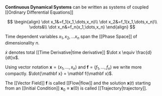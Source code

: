 **Continuous Dynamical Systems** can be written as systems of coupled [[Ordinary Differential Equations]]

$$
\begin{align}
\dot x_1&=f_1(x_1,\dots,x_n)\\
\dot x_2&=f_1(x_1,\dots,x_n)\\
\vdots&\\
\dot x_n&=f_n(x_1,\dots,x_n)
\end{align}
$$

Time dependent variables $x_1,x_2,\dots x_n$ span the [[Phase Space]] of dimensionality $n$.

$\dot x$ denotes total [[Time Derivative|time derivative]] $\dot x \equiv \frac{d}{dt}x$.

Using vector notation $\mathbf x=(x_1,\dots,x_n)$ and $\mathbf f=(f_1,\dots,f_n)$ we write more compactly. $\dot{\mathbf x} = \mathbf f(\mathbf x)$.

The [[Vector Field]] $\mathbf f$ is called [[Flow|flow]] and the solution $\mathbf x(t)$ starting from an [[Initial Condition]] $\mathbf x_0\equiv \mathbf x(0)$ is called [[Trajectory|trajectory]].

